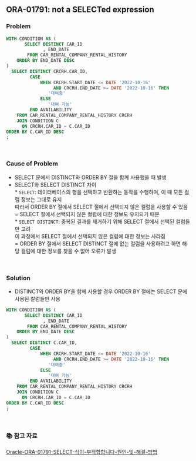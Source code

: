 ## ORA-01791: not a SELECTed expression

### Problem
```SQL
WITH CONDITION AS (
       SELECT DISTINCT CAR_ID
              , END_DATE
        FROM CAR_RENTAL_COMPANY_RENTAL_HISTORY
    ORDER BY END_DATE DESC
)
  SELECT DISTINCT CRCRH.CAR_ID,
         CASE
             WHEN CRCRH.START_DATE <= DATE '2022-10-16' 
                  AND CRCRH.END_DATE >= DATE '2022-10-16' THEN
                '대여중'
             ELSE
                '대여 가능'
         END AVAILABILITY
    FROM CAR_RENTAL_COMPANY_RENTAL_HISTORY CRCRH
    JOIN CONDITION C
      ON CRCRH.CAR_ID = C.CAR_ID
ORDER BY C.CAR_ID DESC
;
```

<br/>

### Cause of Problem
* SELECT 문에서 DISTINCT와 ORDER BY 절을 함께 사용했을 때 발생
* SELECT와 SELECT DISTINCT 차이<br/>
       * `SELECT`: 데이터베이스의 행을 선택하고 반환하는 동작을 수행하며, 이 때 모든 컬럼 정보는 그대로 유지 <br/>
       따라서 ORDER BY 절에서 SELECT 절에서 선택되지 않은 컬럼을 사용할 수 있음 <br/>
       = SELECT 절에서 선택되지 않은 컬럼에 대한 정보도 유지되기 때문
       <br/>
       * `SELECT DISTINCT`: 중복된 결과를 제거하기 위해 SELECT 절에서 선택된 컬럼들만 고려 <br/>
       이 과정에서 SELECT 절에서 선택되지 않은 컬럼에 대한 정보는 사라짐 <br/>
       = ORDER BY 절에서 SELECT DISTINCT 절에 없는 컬럼을 사용하려고 하면 해당 컬럼에 대한 정보를 찾을 수 없어 오류가 발생

<br/>

### Solution
* DISTINCT와 ORDER BY을 함께 사용할 경우 ORDER BY 절에는 SELECT 문에 사용된 칼럼들만 사용
```SQL
WITH CONDITION AS (
       SELECT DISTINCT CAR_ID
              , END_DATE
        FROM CAR_RENTAL_COMPANY_RENTAL_HISTORY
    ORDER BY END_DATE DESC
)
  SELECT DISTINCT C.CAR_ID,
         CASE
             WHEN CRCRH.START_DATE <= DATE '2022-10-16' 
                  AND CRCRH.END_DATE >= DATE '2022-10-16' THEN
                '대여중'
             ELSE
                '대여 가능'
         END AVAILABILITY
    FROM CAR_RENTAL_COMPANY_RENTAL_HISTORY CRCRH
    JOIN CONDITION C
      ON CRCRH.CAR_ID = C.CAR_ID
ORDER BY C.CAR_ID DESC
;
```

<br/>

### 📚 참고 자료
[Oracle-ORA-01791-SELECT-식이-부적합합니다-원인-및-해결-방법](https://junghn.tistory.com/entry/Oracle-ORA-01791-SELECT-%EC%8B%9D%EC%9D%B4-%EB%B6%80%EC%A0%81%ED%95%A9%ED%95%A9%EB%8B%88%EB%8B%A4-%EC%9B%90%EC%9D%B8-%EB%B0%8F-%ED%95%B4%EA%B2%B0-%EB%B0%A9%EB%B2%95)